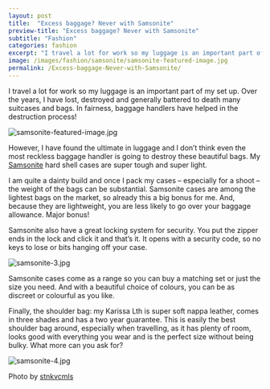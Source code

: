 ```yaml
---
layout: post
title:  "Excess baggage? Never with Samsonite"
preview-title: "Excess baggage? Never with Samsonite"
subtitle: "Fashion"
categories: fashion
excerpt: "I travel a lot for work so my luggage is an important part of my set up. Over the years, I have lost, destroyed and generally battered to death many suitcases and bags" 
image: /images/fashion/samsonite/samsonite-featured-image.jpg
permalink: /Excess-baggage-Never-with-Samsonite/
---
```

I travel a lot for work so my luggage is an important part of my set up. Over the years, I have lost, destroyed and generally battered to death many suitcases and bags. In fairness, baggage handlers have helped in the destruction process!

<img src="{{ '/images/fashion/samsonite/samsonite-featured-image.jpg' | prepend: SourceUrl }}" alt="samsonite-featured-image.jpg">

However, I have found the ultimate in luggage and I don’t think even the most reckless baggage handler is going to destroy these beautiful bags. My <a href="http://www.samsonite.com/home/home.html" target="_blank">Samsonite</a> hard shell cases are super tough and super light.

<div class="row no-gutters">
    <div class="col-sm-6">
        <div class="post-left-image" style="background: url(../images/fashion/samsonite/samsonite-5.jpg) no-repeat; background-size: cover; margin-right: 0.5rem; max-height: 600px !important"></div>
    </div>
    <div class="col-sm-6">
        <div class="post-right-image" style="background: url(../images/fashion/samsonite/samsonite-2.jpg) no-repeat; background-size: cover; margin-left: 0.5rem; max-height: 600px !important"></div>
    </div>
</div>

I am quite a dainty build and once I pack my cases – especially for a shoot – the weight of the bags can be substantial. Samsonite cases are among the lightest bags on the market, so already this a big bonus for me. And, because they are lightweight, you are less likely to go over your baggage allowance. Major bonus!

Samsonite also have a great locking system for security. You put the zipper ends in the lock and click it and that’s it. It opens with a security code, so no keys to lose or bits hanging off your case. 

<img src="{{ '/images/fashion/samsonite/samsonite-3.jpg' | prepend: SourceUrl }}" alt="samsonite-3.jpg">

Samsonite cases come as a range so you can buy a matching set or just the size you need. And with a beautiful choice of colours, you can be as discreet or colourful as you like.

Finally, the shoulder bag: my Karissa Lth is super soft nappa leather, comes in three shades and has a two year guarantee. This is easily the best shoulder bag around, especially when travelling, as it has plenty of room, looks good with everything you wear and is the perfect size without being bulky. What more can you ask for?

<img src="{{ '/images/fashion/samsonite/samsonite-4.jpg' | prepend: SourceUrl }}" alt="samsonite-4.jpg">

Photo by <a href="https://instagram.com/stnkvcmls?utm_source=ig_profile_share&igshid=jw57c6eevhdj" target="_blank">stnkvcmls</a>